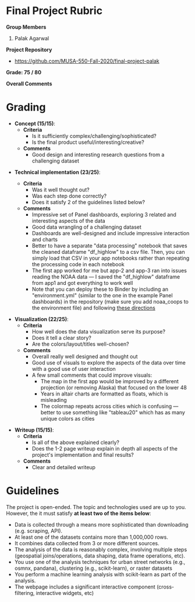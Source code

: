# Final Project Rubric

**Group Members**

1. Palak Agarwal

**Project Repository**

- https://github.com/MUSA-550-Fall-2020/final-project-palak

**Grade: 75 / 80**

**Overall Comments**

# Grading

- **Concept (15/15)**:
  - **Criteria**
    - Is it sufficiently complex/challenging/sophisticated?
    - Is the final product useful/interesting/creative?
  - **Comments**
    - Good design and interesting research questions from a challenging dataset

* **Technical implementation (23/25)**:

  - **Criteria**
    - Was it well thought out?
    - Was each step done correctly?
    - Does it satisfy 2 of the guidelines listed below?
  - **Comments**
    - Impressive set of Panel dashboards, exploring 3 related and interesting aspects of the data
    - Good data wrangling of a challenging dataset
    - Dashboards are well-designed and include impressive interaction and charts
    - Better to have a separate "data processing" notebook that saves the cleaned dataframe "df_highlow" to a csv file. Then, you
      can simply load that CSV in your app notebooks rather than repeating the processing code in each notebook
    - The first app worked for me but app-2 and app-3 ran into issues reading the NOAA data — I saved the "df_highlow" dataframe from app1 and
      got everything to work well
    - Note that you can deploy these to Binder by including an "environment.yml" (similar to the one in the example Panel dashboards) in the
      repository (make sure you add noaa_coops to the environment file) and following [these directions](https://github.com/MUSA-550-Fall-2020/week-14/blob/master/DeploymentOptions.md)

- **Visualization (22/25)**:
  - **Criteria**
    - How well does the data visualization serve its purpose?
    - Does it tell a clear story?
    - Are the colors/layout/titles well-chosen?
  - **Comments**
    - Overall really well designed and thought out
    - Good use of visuals to explore the aspects of the data over time with a good use of user interaction
    - A few small comments that could improve visuals:
      - The map in the first app would be improved by a different projection (or removing Alaska) that focused on the lower 48
      - Years in altair charts are formatted as floats, which is misleading
      - The colormap repeats across cities which is confusing — better to use something like "tableau20" which has as many unique colors as cities

* **Writeup (15/15)**:
  - **Criteria**
    - Is all of the above explained clearly?
    - Does the 1-2 page writeup explain in depth all aspects of the project's implementation and final results?
  - **Comments**
    - Clear and detailed writeup

# Guidelines

The project is open-ended. The topic and technologies used are up to you.
However, the it must satisfy **at least two of the items below**:

- Data is collected through a means more sophisticated than downloading (e.g. scraping, API).
- At least one of the datasets contains more than 1,000,000 rows.
- It combines data collected from 3 or more different sources.
- The analysis of the data is reasonably complex, involving multiple steps
  (geospatial joins/operations, data shaping, data frame operations, etc).
- You use one of the analysis techniques for urban street networks (e.g., osmnx, pandana), clustering (e.g., scikit-learn), or raster datasets
- You perform a machine learning analysis with scikit-learn as part of the analysis.
- The webpage includes a significant interactive component (cross-filtering, interactive widgets, etc)
